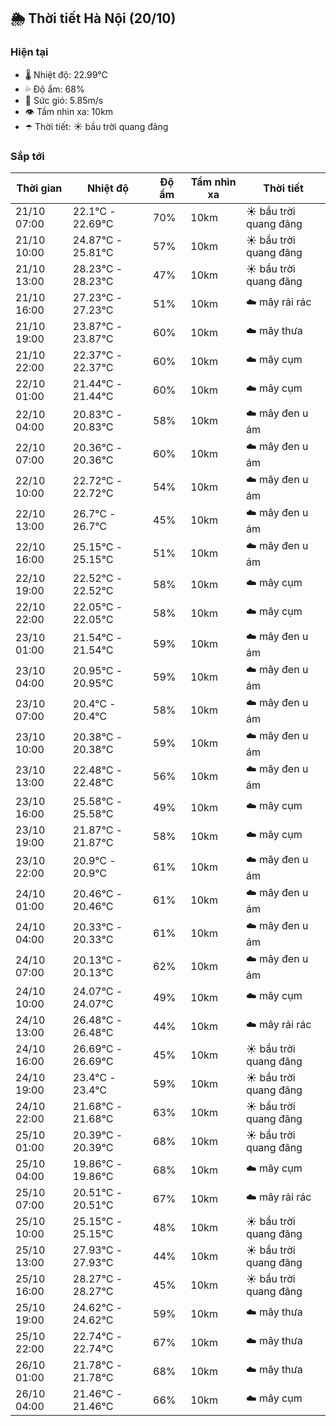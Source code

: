 ## 🌦️ Thời tiết Hà Nội (20/10)

### Hiện tại

- 🌡️ Nhiệt độ: 22.99℃
- 💦 Độ ẩm: 68%
- 💨 Sức gió: 5.85m/s
- 👁️ Tầm nhìn xa: 10km
- ☂️ Thời tiết: ☀️ bầu trời quang đãng

### Sắp tới

| Thời gian | Nhiệt độ | Độ ẩm | Tầm nhìn xa | Thời tiết |
| --- | --- | --- | --- | --- |
| 21/10 07:00 | 22.1℃ - 22.69℃ | 70% | 10km | ☀️ bầu trời quang đãng |
| 21/10 10:00 | 24.87℃ - 25.81℃ | 57% | 10km | ☀️ bầu trời quang đãng |
| 21/10 13:00 | 28.23℃ - 28.23℃ | 47% | 10km | ☀️ bầu trời quang đãng |
| 21/10 16:00 | 27.23℃ - 27.23℃ | 51% | 10km | ☁️ mây rải rác |
| 21/10 19:00 | 23.87℃ - 23.87℃ | 60% | 10km | ☁️ mây thưa |
| 21/10 22:00 | 22.37℃ - 22.37℃ | 60% | 10km | ☁️ mây cụm |
| 22/10 01:00 | 21.44℃ - 21.44℃ | 60% | 10km | ☁️ mây cụm |
| 22/10 04:00 | 20.83℃ - 20.83℃ | 58% | 10km | ☁️ mây đen u ám |
| 22/10 07:00 | 20.36℃ - 20.36℃ | 60% | 10km | ☁️ mây đen u ám |
| 22/10 10:00 | 22.72℃ - 22.72℃ | 54% | 10km | ☁️ mây đen u ám |
| 22/10 13:00 | 26.7℃ - 26.7℃ | 45% | 10km | ☁️ mây đen u ám |
| 22/10 16:00 | 25.15℃ - 25.15℃ | 51% | 10km | ☁️ mây đen u ám |
| 22/10 19:00 | 22.52℃ - 22.52℃ | 58% | 10km | ☁️ mây cụm |
| 22/10 22:00 | 22.05℃ - 22.05℃ | 58% | 10km | ☁️ mây cụm |
| 23/10 01:00 | 21.54℃ - 21.54℃ | 59% | 10km | ☁️ mây đen u ám |
| 23/10 04:00 | 20.95℃ - 20.95℃ | 59% | 10km | ☁️ mây đen u ám |
| 23/10 07:00 | 20.4℃ - 20.4℃ | 58% | 10km | ☁️ mây đen u ám |
| 23/10 10:00 | 20.38℃ - 20.38℃ | 59% | 10km | ☁️ mây đen u ám |
| 23/10 13:00 | 22.48℃ - 22.48℃ | 56% | 10km | ☁️ mây đen u ám |
| 23/10 16:00 | 25.58℃ - 25.58℃ | 49% | 10km | ☁️ mây cụm |
| 23/10 19:00 | 21.87℃ - 21.87℃ | 58% | 10km | ☁️ mây cụm |
| 23/10 22:00 | 20.9℃ - 20.9℃ | 61% | 10km | ☁️ mây đen u ám |
| 24/10 01:00 | 20.46℃ - 20.46℃ | 61% | 10km | ☁️ mây đen u ám |
| 24/10 04:00 | 20.33℃ - 20.33℃ | 61% | 10km | ☁️ mây đen u ám |
| 24/10 07:00 | 20.13℃ - 20.13℃ | 62% | 10km | ☁️ mây đen u ám |
| 24/10 10:00 | 24.07℃ - 24.07℃ | 49% | 10km | ☁️ mây cụm |
| 24/10 13:00 | 26.48℃ - 26.48℃ | 44% | 10km | ☁️ mây rải rác |
| 24/10 16:00 | 26.69℃ - 26.69℃ | 45% | 10km | ☀️ bầu trời quang đãng |
| 24/10 19:00 | 23.4℃ - 23.4℃ | 59% | 10km | ☀️ bầu trời quang đãng |
| 24/10 22:00 | 21.68℃ - 21.68℃ | 63% | 10km | ☀️ bầu trời quang đãng |
| 25/10 01:00 | 20.39℃ - 20.39℃ | 68% | 10km | ☀️ bầu trời quang đãng |
| 25/10 04:00 | 19.86℃ - 19.86℃ | 68% | 10km | ☁️ mây cụm |
| 25/10 07:00 | 20.51℃ - 20.51℃ | 67% | 10km | ☁️ mây rải rác |
| 25/10 10:00 | 25.15℃ - 25.15℃ | 48% | 10km | ☀️ bầu trời quang đãng |
| 25/10 13:00 | 27.93℃ - 27.93℃ | 44% | 10km | ☀️ bầu trời quang đãng |
| 25/10 16:00 | 28.27℃ - 28.27℃ | 45% | 10km | ☀️ bầu trời quang đãng |
| 25/10 19:00 | 24.62℃ - 24.62℃ | 59% | 10km | ☁️ mây thưa |
| 25/10 22:00 | 22.74℃ - 22.74℃ | 67% | 10km | ☁️ mây thưa |
| 26/10 01:00 | 21.78℃ - 21.78℃ | 68% | 10km | ☁️ mây thưa |
| 26/10 04:00 | 21.46℃ - 21.46℃ | 66% | 10km | ☁️ mây cụm |
